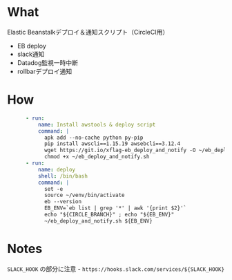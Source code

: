 # What

Elastic Beanstalkデプロイ＆通知スクリプト（CircleCI用）

- EB deploy
- slack通知
- Datadog監視一時中断
- rollbarデプロイ通知

# How

```.circleci/config.yml
      - run:
          name: Install awstools & deploy script
          command: |
            apk add --no-cache python py-pip
            pip install awscli==1.15.19 awsebcli==3.12.4
            wget https://git.io/xflag-eb_deploy_and_notify -O ~/eb_deploy_and_notify.sh
            chmod +x ~/eb_deploy_and_notify.sh
      - run:
          name: deploy
          shell: /bin/bash
          command: |
            set -e
            source ~/venv/bin/activate
            eb --version
            EB_ENV=`eb list | grep '*' | awk '{print $2}'`
            echo "${CIRCLE_BRANCH}" ; echo "${EB_ENV}"
            ~/eb_deploy_and_notify.sh ${EB_ENV}
```

# Notes

`SLACK_HOOK` の部分に注意 - `https://hooks.slack.com/services/${SLACK_HOOK}`
